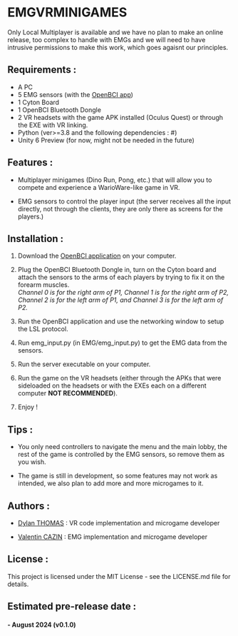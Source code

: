 # EMGVRMINIGAMES

Only Local Multiplayer is available and we have no plan to make an online release, too complex to handle with EMGs and we will need to have intrusive permissions to make this work, which goes agaisnt our principles.


## Requirements :

- A PC
- 5 EMG sensors (with the [OpenBCI app](https://openbci.com/downloads))
- 1 Cyton Board
- 1 OpenBCI Bluetooth Dongle 
- 2 VR headsets with the game APK installed (Oculus Quest) or through the EXE with VR linking.
- Python (ver>=3.8 and the following dependencies : #)
- Unity 6 Preview (for now, might not be needed in the future)


## Features :

- Multiplayer minigames (Dino Run, Pong, etc.) that will allow you to compete and experience a WarioWare-like game in VR.
  
- EMG sensors to control the player input (the server receives all the input directly, not through the clients, they are only there as screens for the players.)


## Installation :

1. Download the [OpenBCI application](https://openbci.com/downloads) on your computer.

2. Plug the OpenBCI Bluetooth Dongle in, turn on the Cyton board and attach the sensors to the arms of each players by trying to fix it on the forearm muscles.  
*Channel 0 is for the right arm of P1, Channel 1 is for the right arm of P2, Channel 2 is for the left arm of P1, and Channel 3 is for the left arm of P2.*

3. Run the OpenBCI application and use the networking window to setup the LSL protocol. 

4. Run emg_input.py (in EMG/emg_input.py) to get the EMG data from the sensors.

5. Run the server executable on your computer.

6. Run the game on the VR headsets (either through the APKs that were sideloaded on the headsets or with the EXEs each on a different computer **NOT RECOMMENDED**).

7. Enjoy !


## Tips :

- You only need controllers to navigate the menu and the main lobby, the rest of the game is controlled by the EMG sensors, so remove them as you wish.

- The game is still in development, so some features may not work as intended, we also plan to add more and more microgames to it.


## Authors :

- [Dylan THOMAS](https://github.com/Dylouwu) : VR code implementation and microgame developer

- [Valentin CAZIN](https://github.com/ItsMyRainbow) : EMG implementation and microgame developer


## License :

This project is licensed under the MIT License - see the LICENSE.md file for details.


## Estimated pre-release date :

#### - August 2024 (v0.1.0)
